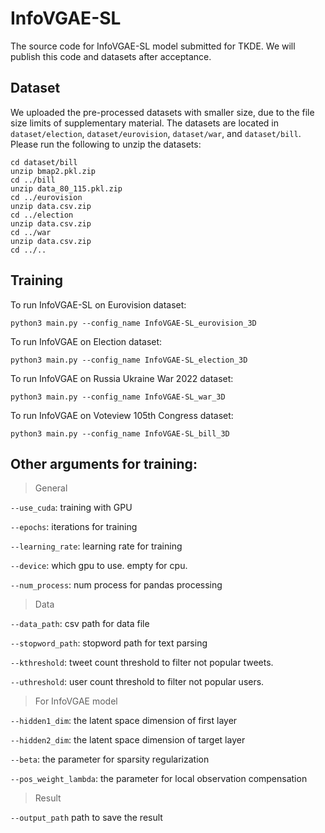 # InfoVGAE-SL
The source code for InfoVGAE-SL model submitted for TKDE. We will publish this code and datasets after acceptance.

## Dataset
We uploaded the pre-processed datasets with smaller size, due to the file size limits of supplementary material. 
The datasets are located in `dataset/election`, `dataset/eurovision`, `dataset/war`, and `dataset/bill`. 
Please run the following to unzip the datasets:

```
cd dataset/bill
unzip bmap2.pkl.zip
cd ../bill
unzip data_80_115.pkl.zip
cd ../eurovision
unzip data.csv.zip
cd ../election
unzip data.csv.zip
cd ../war
unzip data.csv.zip
cd ../..  
```

## Training

To run InfoVGAE-SL on Eurovision dataset:

```
python3 main.py --config_name InfoVGAE-SL_eurovision_3D
```

To run InfoVGAE on Election dataset:

```
python3 main.py --config_name InfoVGAE-SL_election_3D
```

To run InfoVGAE on Russia Ukraine War 2022 dataset:
```
python3 main.py --config_name InfoVGAE-SL_war_3D
```


To run InfoVGAE on Voteview 105th Congress dataset:
```
python3 main.py --config_name InfoVGAE-SL_bill_3D
```

## Other arguments for training:

> General

`--use_cuda`: training with GPU

`--epochs`: iterations for training

`--learning_rate`: learning rate for training

`--device`: which gpu to use. empty for cpu.

`--num_process`: num process for pandas processing

> Data

`--data_path`: csv path for data file

`--stopword_path`: stopword path for text parsing

`--kthreshold`: tweet count threshold to filter not popular tweets.

`--uthreshold`: user count threshold to filter not popular users.

> For InfoVGAE model

`--hidden1_dim`: the latent space dimension of first layer

`--hidden2_dim`: the latent space dimension of target layer

`--beta`: the parameter for sparsity regularization

`--pos_weight_lambda`: the parameter for local observation compensation

> Result

`--output_path` path to save the result
